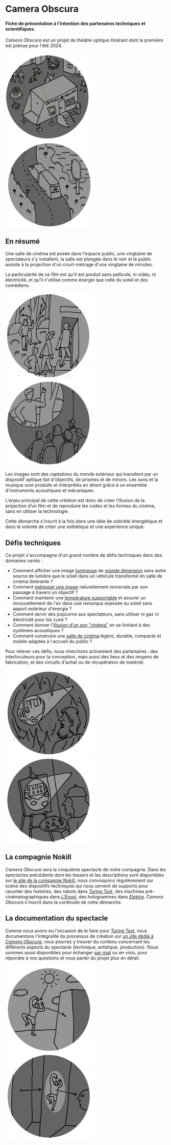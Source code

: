# Camera Obscura
#### Fiche de présentation à l'intention des partenaires techniques et scientifiques.

*Camera Obscura* est un projet de théâtre optique itinérant dont la première est prévue pour l'été 2024.

<div style="display:flex;flex-direction:row;flex-wrap:wrap;">
<img alt="illustration camera obscura" src="/contenu/dessins/macaron_thumb_9.png"/>
<img alt="illustration camera obscura" src="/contenu/dessins/macaron_thumb_10.png"/>
</div>

## En résumé

Une salle de cinéma est posée dans l'espace public, une vingtaine de spectateurs s'y installent, la salle est plongée dans le noir et le public assiste à la projection d'un court-métrage d'une vingtaine de minutes.

La particularité de ce film est qu'il est produit sans pellicule, ni vidéo, ni électricité, et qu'il n'utilise comme énergie que celle du soleil et des comédiens.

<div style="display:flex;flex-direction:row;flex-wrap:wrap;">
<img alt="illustration camera obscura" src="/contenu/dessins/macaron_thumb_1.png"/>
<img alt="illustration camera obscura" src="/contenu/dessins/macaron_thumb_2.png"/>
</div>

Les images sont des captations du monde extérieur qui transitent par un dispositif optique fait d'objectifs, de prismes et de miroirs. Les sons et la musique sont produits et interprétés en direct grâce à un ensemble d'instruments acoustiques et mécaniques.

L’enjeu principal de cette création est donc de créer l’illusion de la projection d’un film et de reproduire les codes et les formes du cinéma, sans en utiliser la technologie.

Cette démarche s'inscrit à la fois dans une idée de sobriété énergétique et dans la volonté de créer une esthétique et une expérience unique.

## Défis techniques

Ce projet s'accompagne d'un grand nombre de défis techniques dans des domaines variés :
- Comment afficher une image [lumineuse](technique/luminosite.md) de [grande dimension](technique/calage.md) sans autre source de lumière que le soleil dans un véhicule transformé en salle de cinéma itinérante ?
- Comment [redresser une image](technique/renversement.md) naturellement renversée par son passage à travers un objectif ?
- Comment maintenir une [température supportable](technique/isolation.md) et assurer un renouvellement de l'air dans une remorque exposée au soleil sans apport extérieur d'énergie ?
- Comment servir des popcorns aux spectateurs, sans utiliser ni gaz ni électricité pour les cuire ?
- Comment donner l'[illusion d'un son "cinéma"](technique/son.md) en se limitant à des systèmes acoustiques ?
- Comment construire une [salle de cinéma](prototypes/camera05.md) légère, durable, compacte et mobile adaptée à l'accueil du public ?

Pour relever ces défis, nous cherchons activement des partenaires : des interlocuteurs pour la conception, mais aussi des lieux et des moyens de fabrication, et des circuits d'achat ou de récupération de matériel.

<div style="display:flex;flex-direction:row;flex-wrap:wrap;">
<img alt="illustration camera obscura" src="/contenu/dessins/macaron_thumb_7.png"/>
<img alt="illustration camera obscura" src="/contenu/dessins/macaron_thumb_8.png"/>
</div>

## La compagnie Nokill

*Camera Obscura* sera le cinquième spectacle de notre compagnie. Dans les spectacles précédents dont les teasers et les descriptions sont disponibles sur [le site de la compagnie Nokill](http://cienokill.fr/), nous convoquons régulièrement sur scène des dispositifs techniques qui nous servent de supports pour raconter des histoires, des robots dans [*Turing Test*](http://turing-test.cienokill.fr/), des machines pré-cinématographiques dans [*L'Envol*](http://cienokill.fr/spectacles/lenvol/), des hologrammes dans [*Elektra*](http://cienokill.fr/spectacles/elektra/). *Camera Obscura* s'inscrit dans la continuité de cette démarche.

## La documentation du spectacle

Comme nous avons eu l'occasion de le faire pour [*Turing Test*](http://turing-test.cienokill.fr/), nous documentons l'intégralité du processus de création sur [un site dédié à *Camera Obscura*](https://camera-obscura.cienokill.fr/), vous pourrez y trouver du contenu concernant les différents aspects du spectacle (technique, artistique, production). Nous sommes aussi disponibles pour échanger [par mail](http://cienokill.fr/contact/) ou en visio, pour répondre à vos questions et vous parler du projet plus en détail.

<div style="display:flex;flex-direction:row;flex-wrap:wrap;">
<img alt="illustration camera obscura" src="/contenu/dessins/macaron_thumb_3.png"/>
<img alt="illustration camera obscura" src="/contenu/dessins/macaron_thumb_4.png"/>
</div>
